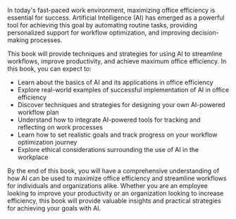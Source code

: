 
In today's fast-paced work environment, maximizing office efficiency is essential for success. Artificial Intelligence (AI) has emerged as a powerful tool for achieving this goal by automating routine tasks, providing personalized support for workflow optimization, and improving decision-making processes.

This book will provide techniques and strategies for using AI to streamline workflows, improve productivity, and achieve maximum office efficiency. In this book, you can expect to:

* Learn about the basics of AI and its applications in office efficiency
* Explore real-world examples of successful implementation of AI in office efficiency
* Discover techniques and strategies for designing your own AI-powered workflow plan
* Understand how to integrate AI-powered tools for tracking and reflecting on work processes
* Learn how to set realistic goals and track progress on your workflow optimization journey
* Explore ethical considerations surrounding the use of AI in the workplace

By the end of this book, you will have a comprehensive understanding of how AI can be used to maximize office efficiency and streamline workflows for individuals and organizations alike. Whether you are an employee looking to improve your productivity or an organization looking to increase efficiency, this book will provide valuable insights and practical strategies for achieving your goals with AI.

